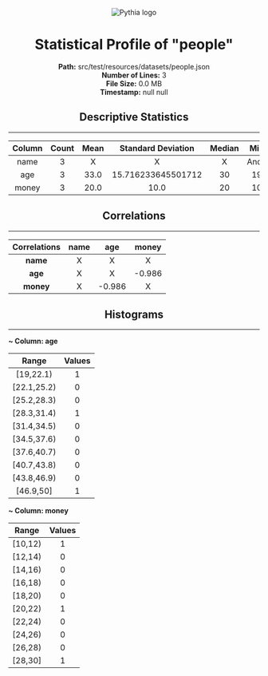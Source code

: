 <div align="center">

![Pythia logo](https://drive.google.com/uc?export=view&id=1IrWn72NN5KQ5CIQn9YVKwxGompI0RFPl)

</div>

<div align="center">

# Statistical Profile of "people"

</div>

<div align="center">

**Path:** src/test/resources/datasets/people.json<br>
**Number of Lines:** 3<br>
**File Size:** 0.0 MB<br>
**Timestamp:** null null<br>


</div>

<div align="center">

## Descriptive Statistics

</div>

---
<div align="center">

| Column | Count | Mean | Standard Deviation | Median | Min | Max |
| :---: | :---: | :---: | :---: | :---: | :---: | :---: |
| name | 3 | X | X | X | Andy | Michael |
| age | 3 | 33.0 | 15.716233645501712 | 30 | 19 | 50 |
| money | 3 | 20.0 | 10.0 | 20 | 10 | 30 |


</div>

<div align="center">

## Correlations

</div>

---
<div align="center">

| Correlations | name | age | money |
| :---: | :---: | :---: | :---: |
| **name** | X | X | X |
| **age** | X | X | -0.986 |
| **money** | X | -0.986 | X |


</div>

<div align="center">

## Histograms

</div>

---
**~ Column: age**

<div align="center">

| Range | Values |
| :---: | :---: |
| [19,22.1) | 1 |
| [22.1,25.2) | 0 |
| [25.2,28.3) | 0 |
| [28.3,31.4) | 1 |
| [31.4,34.5) | 0 |
| [34.5,37.6) | 0 |
| [37.6,40.7) | 0 |
| [40.7,43.8) | 0 |
| [43.8,46.9) | 0 |
| [46.9,50] | 1 |


</div>

**~ Column: money**

<div align="center">

| Range | Values |
| :---: | :---: |
| [10,12) | 1 |
| [12,14) | 0 |
| [14,16) | 0 |
| [16,18) | 0 |
| [18,20) | 0 |
| [20,22) | 1 |
| [22,24) | 0 |
| [24,26) | 0 |
| [26,28) | 0 |
| [28,30] | 1 |


</div>


